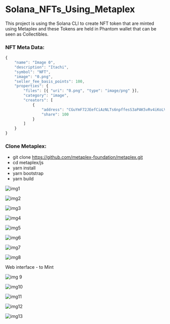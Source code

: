 # Solana_NFTs_Using_Metaplex

This project is using the Solana CLI to create NFT token that are minted using Metaplex and these Tokens
are held in Phantom wallet that can be seen as Collectibles.


### NFT Meta Data:

```javascript
{
    "name": "Image 0",
    "description": "Itachi",
    "symbol": "NFT",
    "image": "0.png",
    "seller_fee_basis_points": 100,
    "properties": {
        "files": [{ "uri": "0.png", "type": "image/png" }],
        "category": "image",
        "creators": [
            {
                "address": "CGuYmF72JEefCiAzNLTs6npffesS3aPAK5vRv4iKoLVS",
                "share": 100
            }
        ]
    }
}
```
### Clone Metaplex:

- git clone https://github.com/metaplex-foundation/metaplex.git
- cd metaplex/js
- yarn install
- yarn bootstrap
- yarn build


![img1](https://user-images.githubusercontent.com/90293555/159110039-e497657c-4a81-4c4d-94f6-22fad893c877.jpg)


![img2](https://user-images.githubusercontent.com/90293555/159110045-b003657a-ec5b-44cf-b556-7c3d92725e68.jpg)



![img3](https://user-images.githubusercontent.com/90293555/159110048-e247f61a-f81d-4e34-a877-aa1ca25fb5b0.jpg)


![img4](https://user-images.githubusercontent.com/90293555/159110054-6c25ccf3-6d63-44fc-ab24-ca414bf4b5c6.jpg)



![img5](https://user-images.githubusercontent.com/90293555/159110062-f6ab209a-5612-4d97-a55c-347cdc86927e.jpg)



![img6](https://user-images.githubusercontent.com/90293555/159110070-911b11fb-bd5d-42b1-a479-a636e7b74f1a.jpg)



![img7](https://user-images.githubusercontent.com/90293555/159110074-7782770c-29b5-437b-ab51-34a371d3ccf6.jpg)



![img8](https://user-images.githubusercontent.com/90293555/159110079-ce6f197e-ac68-4962-8786-4d51901eb65b.jpg)


 Web interface - to Mint

![img 9](https://user-images.githubusercontent.com/90293555/159110083-9fdd8325-c78c-41d8-8483-f171052dfee9.jpg)






![img10](https://user-images.githubusercontent.com/90293555/159110085-afd898d2-1f30-4b06-899b-9d473749dc22.jpg)




![img11](https://user-images.githubusercontent.com/90293555/159110089-0316d279-97b7-4713-935a-b32499220632.jpg)



![img12](https://user-images.githubusercontent.com/90293555/159110092-b47d953d-d650-499a-a4ea-952e88a01c2b.jpg)



![img13](https://user-images.githubusercontent.com/90293555/159110096-85c9ab45-fc42-4710-a988-4454a1b4444f.jpg)



